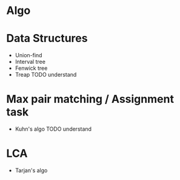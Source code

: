Algo
====

Data Structures
==
* Union-find
* Interval tree
* Fenwick tree
* Treap TODO understand

Max pair matching / Assignment task
==
* Kuhn's algo TODO understand

LCA
== 
* Tarjan's algo
